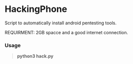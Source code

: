 # HackingPhone

Script to automatically install android pentesting tools.

REQUIRMENT: 2GB spacce and a good internet connection.

### Usage

 > **python3 hack.py**

